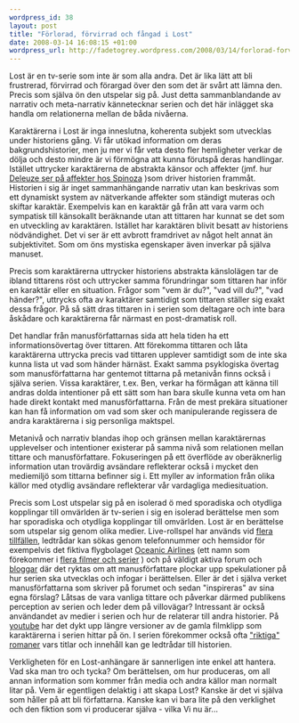 ```yaml
--- 
wordpress_id: 38 
layout: post
title: "Förlorad, förvirrad och fångad i Lost" 
date: 2008-03-14 16:08:15 +01:00 
wordpress_url: http://fadetogrey.wordpress.com/2008/03/14/forlorad-forvirrad-och-fangad-i-lost/ 
---
```


Lost är en tv-serie som inte är som alla andra. Det är lika lätt att bli frustrerad, förvirrad och förargad över den som det är svårt att lämna den. Precis som själva ön den utspelar sig på. Just detta sammanblandande av narrativ och meta-narrativ kännetecknar serien och det här inlägget ska handla om relationerna mellan de båda nivåerna.

Karaktärerna i Lost är inga inneslutna, koherenta subjekt som utvecklas under historiens gång. Vi får utökad information om deras bakgrundshistorier, men ju mer vi får veta desto fler hemligheter verkar de dölja och desto mindre är vi förmögna att kunna förutspå deras handlingar. Istället uttrycker karaktärerna de abstrakta känsor och affekter (jmf. hur [Deleuze ser på affekter hos Spinoza](http://www.webdeleuze.com/php/texte.php?cle=14&groupe=Spinoza&langue=2 "Deleuze ser på affekter hos Spinoza") )som driver historien frammåt. Historien i sig är inget sammanhängande narrativ utan kan beskrivas som ett dynamiskt system av nätverkande affekter som ständigt muteras och skiftar karaktär. Exempelvis kan en karaktär gå från att vara varm och sympatisk till känsokallt beräknande utan att tittaren har kunnat se det som en utveckling av karaktären. Istället har karaktären blivit besatt av historiens nödvändighet. Det vi ser är ett avbrott framdrivet av något helt annat än subjektivitet. Som om öns mystiska egenskaper även inverkar på själva manuset.

Precis som karaktärerna uttrycker historiens abstrakta känslolägen tar de ibland tittarens röst och uttrycker samma förundringar som tittaren har inför en karaktär eller en situation. Frågor som "vem är du?", "vad vill du?", "vad händer?", uttrycks ofta av karaktärer samtidigt som tittaren ställer sig exakt dessa frågor. På så sätt dras tittaren in i serien som deltagare och inte bara åskådare och karaktärerna får närmast en post-dramatisk roll.

Det handlar från manusförfattarnas sida att hela tiden ha ett informationsövertag över tittaren. Att förekomma tittaren och låta karaktärerna uttrycka precis vad tittaren upplever samtidigt som de inte ska kunna lista ut vad som händer härnäst. Exakt samma psyklogiska övertag som manusförfattarna har gentemot tittarna på metanivån finns också i själva serien. Vissa karaktärer, t.ex. Ben, verkar ha förmågan att känna till andras dolda intentioner på ett sätt som han bara skulle kunna veta om han hade direkt kontakt med manusförfattarna. Från de mest prekära situationer kan han få information om vad som sker och manipulerande regissera de andra karaktärerna i sig personliga maktspel.

Metanivå och narrativ blandas ihop och gränsen mellan karaktärernas upplevelser och intentioner existerar på samma nivå som relationen mellan tittare och manusförfattare. Fokuseringen på ett överflöde av oberäknerlig information utan trovärdig avsändare reflekterar också i mycket den mediemiljö som tittarna befinner sig i. Ett myller av information från olika källor med otydlig avsändare reflekterar vår vardagliga mediesituation. 

Precis som Lost utspelar sig på en isolerad ö med sporadiska och otydliga kopplingar till omvärlden är tv-serien i sig en isolerad berättelse men som har sporadiska och otydliga kopplingar till omvärlden. Lost är en berättelse som utspelar sig genom olika medier. Live-rollspel har används vid [flera](http://en.wikipedia.org/wiki/Lost_Experience "flera") [tillfällen](http://en.wikipedia.org/wiki/Lost_Experience "tillfällen"), ledtrådar kan sökas genom telefonnummer och hemsidor för exempelvis det fiktiva flygbolaget [Oceanic Airlines](http://www.oceanic-air.com/ "Oceanic Airlines") (ett namn som förekommer i [flera filmer och serier](http://en.wikipedia.org/wiki/Oceanic_Airlines "flera filmer och serier") ) och på väldigt aktiva forum och [bloggar](http://losteastereggs.blogspot.com/ "bloggar") där det ryktas om att manusförfattare plockar upp spekulationer på hur serien ska utvecklas och infogar i berättelsen. Eller är det i själva verket manusförfattarna som skriver på forumet och sedan "inspireras" av sina egna förslag? Låtsas de vara vanliga tittare och påverkar därmed publikens perception av serien och leder dem på villovägar? Intressant är också användandet av medier i serien och hur de relaterar till andra historier. På [youtube](http://www.youtube.com/watch?v=4bTvAUVPyLI "youtube") har det dykt upp längre versioner av de gamla filmklipp som karaktärerna i serien hittar på ön. I serien förekommer också ofta ["riktiga" romaner](http://lostbooks.blogspot.com/) vars titlar och innehåll kan ge ledtrådar till historien.

Verkligheten för en Lost-anhängare är sannerligen inte enkel att hantera. Vad ska man tro och tycka? Om berättelsen, om hur produceras, om all annan information som kommer från media och andra källor man normalt litar på. Vem är egentligen delaktig i att skapa Lost? Kanske är det vi själva som håller på att bli författarna. Kanske kan vi bara lite på den verklighet och den fiktion som vi producerar själva - vilka Vi nu är... 









